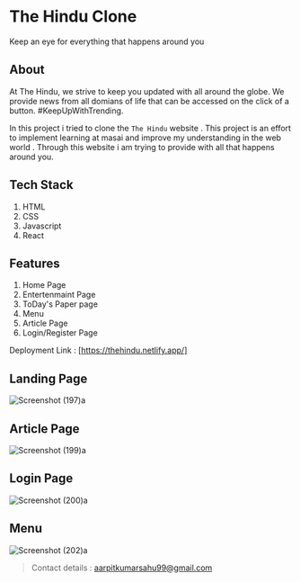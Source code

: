 # The Hindu Clone

Keep an eye for everything that happens around you

## About

At The Hindu, we strive to keep you updated with all around the globe. We provide news from all domians of life that can be accessed on the click of a button. #KeepUpWithTrending.

In this project i tried to clone the `The Hindu` website . This project is an effort to implement learning at masai and improve my understanding in the web world . Through this website i am trying to provide with all that happens around you.

## Tech Stack

1. HTML
2. CSS
3. Javascript
4. React




## Features 

1. Home Page 
2. Entertenmaint Page
3. ToDay's Paper page
4. Menu
5. Article Page
6. Login/Register Page


Deployment Link : [https://thehindu.netlify.app/]

## Landing Page

![Screenshot (197)a](https://user-images.githubusercontent.com/101388724/187070132-cf427a44-3c51-47b4-8701-a6a8c7372abc.png)

## Article Page

![Screenshot (199)a](https://user-images.githubusercontent.com/101388724/187070251-754a4124-f6c0-4cd0-b714-5368078f68d6.png)

## Login Page

![Screenshot (200)a](https://user-images.githubusercontent.com/101388724/187070320-af342778-aaa8-42a7-85a8-92fdc39de504.png)

## Menu

![Screenshot (202)a](https://user-images.githubusercontent.com/101388724/187070376-bb5bae46-ee99-4e3f-a368-8ef33a2eda02.png)



> Contact details : aarpitkumarsahu99@gmail.com























